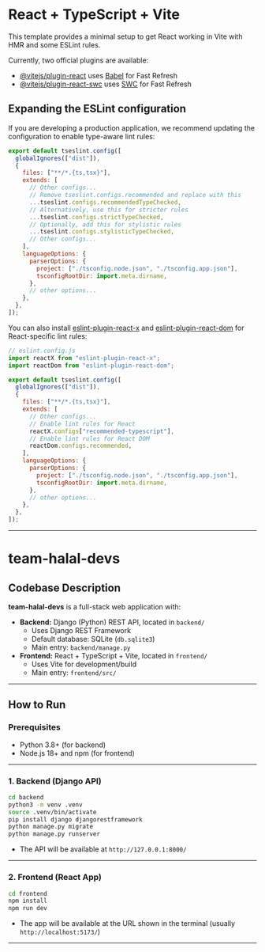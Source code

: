 # React + TypeScript + Vite

This template provides a minimal setup to get React working in Vite with HMR and some ESLint rules.

Currently, two official plugins are available:

- [@vitejs/plugin-react](https://github.com/vitejs/vite-plugin-react/blob/main/packages/plugin-react) uses [Babel](https://babeljs.io/) for Fast Refresh
- [@vitejs/plugin-react-swc](https://github.com/vitejs/vite-plugin-react/blob/main/packages/plugin-react-swc) uses [SWC](https://swc.rs/) for Fast Refresh

## Expanding the ESLint configuration

If you are developing a production application, we recommend updating the configuration to enable type-aware lint rules:

```js
export default tseslint.config([
  globalIgnores(["dist"]),
  {
    files: ["**/*.{ts,tsx}"],
    extends: [
      // Other configs...
      // Remove tseslint.configs.recommended and replace with this
      ...tseslint.configs.recommendedTypeChecked,
      // Alternatively, use this for stricter rules
      ...tseslint.configs.strictTypeChecked,
      // Optionally, add this for stylistic rules
      ...tseslint.configs.stylisticTypeChecked,
      // Other configs...
    ],
    languageOptions: {
      parserOptions: {
        project: ["./tsconfig.node.json", "./tsconfig.app.json"],
        tsconfigRootDir: import.meta.dirname,
      },
      // other options...
    },
  },
]);
```

You can also install [eslint-plugin-react-x](https://github.com/Rel1cx/eslint-react/tree/main/packages/plugins/eslint-plugin-react-x) and [eslint-plugin-react-dom](https://github.com/Rel1cx/eslint-react/tree/main/packages/plugins/eslint-plugin-react-dom) for React-specific lint rules:

```js
// eslint.config.js
import reactX from "eslint-plugin-react-x";
import reactDom from "eslint-plugin-react-dom";

export default tseslint.config([
  globalIgnores(["dist"]),
  {
    files: ["**/*.{ts,tsx}"],
    extends: [
      // Other configs...
      // Enable lint rules for React
      reactX.configs["recommended-typescript"],
      // Enable lint rules for React DOM
      reactDom.configs.recommended,
    ],
    languageOptions: {
      parserOptions: {
        project: ["./tsconfig.node.json", "./tsconfig.app.json"],
        tsconfigRootDir: import.meta.dirname,
      },
      // other options...
    },
  },
]);
```

---

# team-halal-devs

## Codebase Description

**team-halal-devs** is a full-stack web application with:

- **Backend:** Django (Python) REST API, located in `backend/`
  - Uses Django REST Framework
  - Default database: SQLite (`db.sqlite3`)
  - Main entry: `backend/manage.py`
- **Frontend:** React + TypeScript + Vite, located in `frontend/`
  - Uses Vite for development/build
  - Main entry: `frontend/src/`

---

## How to Run

### Prerequisites

- Python 3.8+ (for backend)
- Node.js 18+ and npm (for frontend)

---

### 1. Backend (Django API)

```sh
cd backend
python3 -m venv .venv
source .venv/bin/activate
pip install django djangorestframework
python manage.py migrate
python manage.py runserver
```

- The API will be available at `http://127.0.0.1:8000/`

---

### 2. Frontend (React App)

```sh
cd frontend
npm install
npm run dev
```

- The app will be available at the URL shown in the terminal (usually `http://localhost:5173/`)

---
